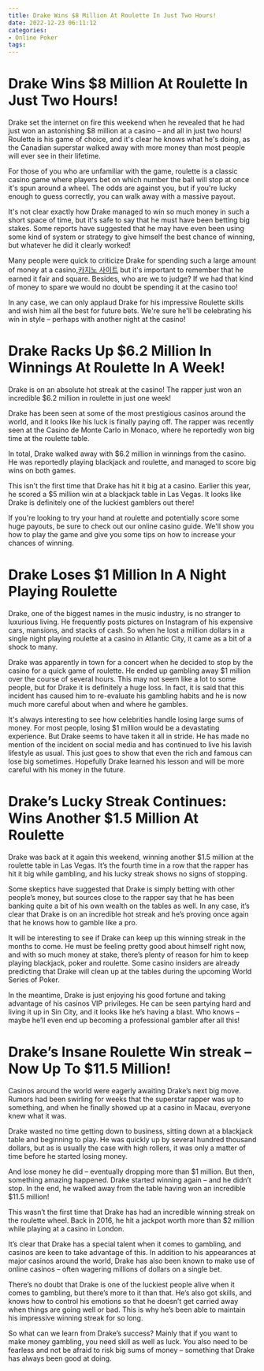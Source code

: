 ```yaml
---
title: Drake Wins $8 Million At Roulette In Just Two Hours!
date: 2022-12-23 06:11:12
categories:
- Online Poker
tags:
---
```



#  Drake Wins $8 Million At Roulette In Just Two Hours!

Drake set the internet on fire this weekend when he revealed that he had just won an astonishing $8 million at a casino – and all in just two hours! Roulette is his game of choice, and it's clear he knows what he's doing, as the Canadian superstar walked away with more money than most people will ever see in their lifetime.

For those of you who are unfamiliar with the game, roulette is a classic casino game where players bet on which number the ball will stop at once it's spun around a wheel. The odds are against you, but if you're lucky enough to guess correctly, you can walk away with a massive payout.

It's not clear exactly how Drake managed to win so much money in such a short space of time, but it's safe to say that he must have been betting big stakes. Some reports have suggested that he may have even been using some kind of system or strategy to give himself the best chance of winning, but whatever he did it clearly worked!

Many people were quick to criticize Drake for spending such a large amount of money at a casino,[카지노 사이트](https://choegocasino.com/) but it's important to remember that he earned it fair and square. Besides, who are we to judge? If we had that kind of money to spare we would no doubt be spending it at the casino too!

In any case, we can only applaud Drake for his impressive Roulette skills and wish him all the best for future bets. We're sure he'll be celebrating his win in style – perhaps with another night at the casino!

#  Drake Racks Up $6.2 Million In Winnings At Roulette In A Week!

Drake is on an absolute hot streak at the casino! The rapper just won an incredible $6.2 million in roulette in just one week!

Drake has been seen at some of the most prestigious casinos around the world, and it looks like his luck is finally paying off. The rapper was recently seen at the Casino de Monte Carlo in Monaco, where he reportedly won big time at the roulette table.

In total, Drake walked away with $6.2 million in winnings from the casino. He was reportedly playing blackjack and roulette, and managed to score big wins on both games.

This isn't the first time that Drake has hit it big at a casino. Earlier this year, he scored a $5 million win at a blackjack table in Las Vegas. It looks like Drake is definitely one of the luckiest gamblers out there!

If you're looking to try your hand at roulette and potentially score some huge payouts, be sure to check out our online casino guide. We'll show you how to play the game and give you some tips on how to increase your chances of winning.

#  Drake Loses $1 Million In A Night Playing Roulette 

Drake, one of the biggest names in the music industry, is no stranger to luxurious living. He frequently posts pictures on Instagram of his expensive cars, mansions, and stacks of cash. So when he lost a million dollars in a single night playing roulette at a casino in Atlantic City, it came as a bit of a shock to many.

Drake was apparently in town for a concert when he decided to stop by the casino for a quick game of roulette. He ended up gambling away $1 million over the course of several hours. This may not seem like a lot to some people, but for Drake it is definitely a huge loss. In fact, it is said that this incident has caused him to re-evaluate his gambling habits and he is now much more careful about when and where he gambles.

It's always interesting to see how celebrities handle losing large sums of money. For most people, losing $1 million would be a devastating experience. But Drake seems to have taken it all in stride. He has made no mention of the incident on social media and has continued to live his lavish lifestyle as usual. This just goes to show that even the rich and famous can lose big sometimes. Hopefully Drake learned his lesson and will be more careful with his money in the future.

#  Drake’s Lucky Streak Continues: Wins Another $1.5 Million At Roulette 

Drake was back at it again this weekend, winning another $1.5 million at the roulette table in Las Vegas. It’s the fourth time in a row that the rapper has hit it big while gambling, and his lucky streak shows no signs of stopping.

Some skeptics have suggested that Drake is simply betting with other people’s money, but sources close to the rapper say that he has been banking quite a bit of his own wealth on the tables as well. In any case, it’s clear that Drake is on an incredible hot streak and he’s proving once again that he knows how to gamble like a pro.

It will be interesting to see if Drake can keep up this winning streak in the months to come. He must be feeling pretty good about himself right now, and with so much money at stake, there’s plenty of reason for him to keep playing blackjack, poker and roulette. Some casino insiders are already predicting that Drake will clean up at the tables during the upcoming World Series of Poker.

In the meantime, Drake is just enjoying his good fortune and taking advantage of his casinos VIP privileges. He can be seen partying hard and living it up in Sin City, and it looks like he’s having a blast. Who knows – maybe he’ll even end up becoming a professional gambler after all this!

#  Drake’s Insane Roulette Win streak – Now Up To $11.5 Million!

Casinos around the world were eagerly awaiting Drake’s next big move. Rumors had been swirling for weeks that the superstar rapper was up to something, and when he finally showed up at a casino in Macau, everyone knew what it was.

Drake wasted no time getting down to business, sitting down at a blackjack table and beginning to play. He was quickly up by several hundred thousand dollars, but as is usually the case with high rollers, it was only a matter of time before he started losing money.

And lose money he did – eventually dropping more than $1 million. But then, something amazing happened. Drake started winning again – and he didn’t stop. In the end, he walked away from the table having won an incredible $11.5 million!

This wasn’t the first time that Drake has had an incredible winning streak on the roulette wheel. Back in 2016, he hit a jackpot worth more than $2 million while playing at a casino in London.

It’s clear that Drake has a special talent when it comes to gambling, and casinos are keen to take advantage of this. In addition to his appearances at major casinos around the world, Drake has also been known to make use of online casinos – often wagering millions of dollars on a single bet.

There’s no doubt that Drake is one of the luckiest people alive when it comes to gambling, but there’s more to it than that. He’s also got skills, and knows how to control his emotions so that he doesn’t get carried away when things are going well or bad. This is why he’s been able to maintain his impressive winning streak for so long.

So what can we learn from Drake’s success? Mainly that if you want to make money gambling, you need skill as well as luck. You also need to be fearless and not be afraid to risk big sums of money – something that Drake has always been good at doing.